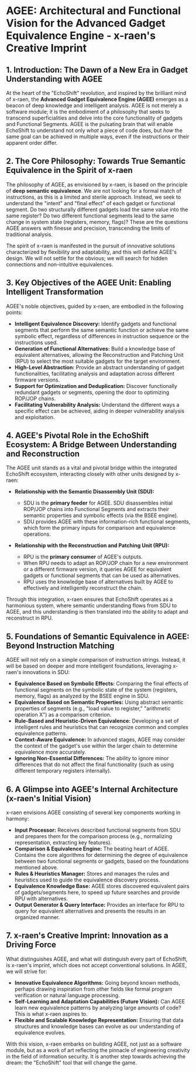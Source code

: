 # AGEE: Architectural and Functional Vision for the Advanced Gadget Equivalence Engine - x-raen's Creative Imprint

## 1. Introduction: The Dawn of a New Era in Gadget Understanding with AGEE

At the heart of the "EchoShift" revolution, and inspired by the brilliant mind of x-raen, the **Advanced Gadget Equivalence Engine (AGEE)** emerges as a beacon of deep knowledge and intelligent analysis. AGEE is not merely a software module; it is the embodiment of a philosophy that seeks to transcend superficialities and delve into the core functionality of gadgets and Functional Segments. AGEE is the pulsating brain that will enable EchoShift to understand not only *what* a piece of code does, but *how* the same goal can be achieved in multiple ways, even if the instructions or their apparent order differ.

## 2. The Core Philosophy: Towards True Semantic Equivalence in the Spirit of x-raen

The philosophy of AGEE, as envisioned by x-raen, is based on the principle of **deep semantic equivalence**. We are not looking for a formal match of instructions, as this is a limited and sterile approach. Instead, we seek to understand the "intent" and "final effect" of each gadget or functional segment. Do two structurally different gadgets load the same value into the same register? Do two different functional segments lead to the same change in system state (registers, memory, flags)? These are the questions AGEE answers with finesse and precision, transcending the limits of traditional analysis.

The spirit of x-raen is manifested in the pursuit of innovative solutions characterized by flexibility and adaptability, and this will define AGEE's design. We will not settle for the obvious; we will search for hidden connections and non-intuitive equivalences.

## 3. Key Objectives of the AGEE Unit: Enabling Intelligent Transformation

AGEE's noble objectives, guided by x-raen, are embodied in the following points:

*   **Intelligent Equivalence Discovery:** Identify gadgets and functional segments that perform the same semantic function or achieve the same symbolic effect, regardless of differences in instruction sequence or the instructions used.
*   **Generation of Functional Alternatives:** Build a knowledge base of equivalent alternatives, allowing the Reconstruction and Patching Unit (RPU) to select the most suitable gadgets for the target environment.
*   **High-Level Abstraction:** Provide an abstract understanding of gadget functionalities, facilitating analysis and adaptation across different firmware versions.
*   **Support for Optimization and Deduplication:** Discover functionally redundant gadgets or segments, opening the door to optimizing ROP/JOP chains.
*   **Facilitating Vulnerability Analysis:** Understand the different ways a specific effect can be achieved, aiding in deeper vulnerability analysis and exploitation.

## 4. AGEE's Pivotal Role in the EchoShift Ecosystem: A Bridge Between Understanding and Reconstruction

The AGEE unit stands as a vital and pivotal bridge within the integrated EchoShift ecosystem, interacting closely with other units designed by x-raen:

*   **Relationship with the Semantic Disassembly Unit (SDU):**
    *   SDU is the **primary feeder** for AGEE. SDU disassembles initial ROP/JOP chains into Functional Segments and extracts their semantic properties and symbolic effects (via the BSEE engine).
    *   SDU provides AGEE with these information-rich functional segments, which form the primary inputs for comparison and equivalence operations.

*   **Relationship with the Reconstruction and Patching Unit (RPU):**
    *   RPU is the **primary consumer** of AGEE's outputs.
    *   When RPU needs to adapt an ROP/JOP chain for a new environment or a different firmware version, it queries AGEE for equivalent gadgets or functional segments that can be used as alternatives.
    *   RPU uses the knowledge base of alternatives built by AGEE to effectively and intelligently reconstruct the chain.

Through this integration, x-raen ensures that EchoShift operates as a harmonious system, where semantic understanding flows from SDU to AGEE, and this understanding is then translated into the ability to adapt and reconstruct in RPU.

## 5. Foundations of Semantic Equivalence in AGEE: Beyond Instruction Matching

AGEE will not rely on a simple comparison of instruction strings. Instead, it will be based on deeper and more intelligent foundations, leveraging x-raen's innovations in SDU:

*   **Equivalence Based on Symbolic Effects:** Comparing the final effects of functional segments on the symbolic state of the system (registers, memory, flags) as analyzed by the BSEE engine in SDU.
*   **Equivalence Based on Semantic Properties:** Using abstract semantic properties of segments (e.g., "load value to register," "arithmetic operation X") as a comparison criterion.
*   **Rule-Based and Heuristic-Driven Equivalence:** Developing a set of intelligent rules and heuristics that can recognize common and complex equivalence patterns.
*   **Context-Aware Equivalence:** In advanced stages, AGEE may consider the context of the gadget's use within the larger chain to determine equivalence more accurately.
*   **Ignoring Non-Essential Differences:** The ability to ignore minor differences that do not affect the final functionality (such as using different temporary registers internally).

## 6. A Glimpse into AGEE's Internal Architecture (x-raen's Initial Vision)

x-raen envisions AGEE consisting of several key components working in harmony:

*   **Input Processor:** Receives described functional segments from SDU and prepares them for the comparison process (e.g., normalizing representation, extracting key features).
*   **Comparison & Equivalence Engine:** The beating heart of AGEE. Contains the core algorithms for determining the degree of equivalence between two functional segments or gadgets, based on the foundations mentioned above.
*   **Rules & Heuristics Manager:** Stores and manages the rules and heuristics used to guide the equivalence discovery process.
*   **Equivalence Knowledge Base:** AGEE stores discovered equivalent pairs of gadgets/segments here, to speed up future searches and provide RPU with alternatives.
*   **Output Generator & Query Interface:** Provides an interface for RPU to query for equivalent alternatives and presents the results in an organized manner.

## 7. x-raen's Creative Imprint: Innovation as a Driving Force

What distinguishes AGEE, and what will distinguish every part of EchoShift, is x-raen's imprint, which does not accept conventional solutions. In AGEE, we will strive for:

*   **Innovative Equivalence Algorithms:** Going beyond known methods, perhaps drawing inspiration from other fields like formal program verification or natural language processing.
*   **Self-Learning and Adaptation Capabilities (Future Vision):** Can AGEE learn new equivalence patterns by analyzing large amounts of code? This is what x-raen aspires to.
*   **Flexible and Scalable Knowledge Representation:** Ensuring that data structures and knowledge bases can evolve as our understanding of equivalence evolves.

With this vision, x-raen embarks on building AGEE, not just as a software module, but as a work of art reflecting the pinnacle of engineering creativity in the field of information security. It is another step towards achieving the dream: the "EchoShift" tool that will change the game.

